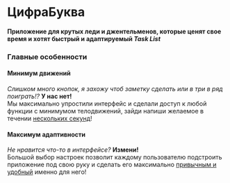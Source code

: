 # ЦифраБуква
  **Приложение для крутых леди и джентельменов, которые ценят свое время и хотят быстрый и адаптируемый _Task List_**

### Главные особенности
#### Минимум движений
 *Слишком много кнопок, я захожу чтоб заметку сделать или в три в ряд поиграть!?* **У нас нет!**  
  Мы максимально упростили интерфейс и сделали доступ к любой функции с минимумом телодвижений, зайди напиши желаемое в течении <ins>нескольких секунд</ins>!  
#### Максимум адаптивности
  *Не нравится что-то в интерфейсе?* **Измени!**  
  Большой выбор настроек позволит каждому пользователю подстроить приложение под свою руку и сделать его максимально <ins>привычным и удобный</ins> именно для него!  
